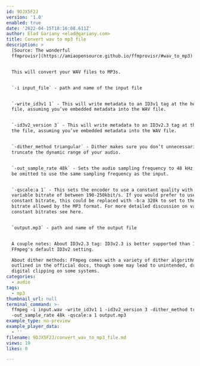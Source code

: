 ```yaml
---
id: 9DJX5F2J
version: '1.0'
enabled: true
date: '2022-04-15T18:16:08.611Z'
author: Elad Gariany <elad@gariany.com>
title: Convert wav to mp3 file
description: >
  [Source: The wonderful
  ffmprovisr](https://amiaopensource.github.io/ffmprovisr/#wav_to_mp3)


  This will convert your WAV files to MP3s.


  `-i input_file` - path and name of the input file


  `-write_id3v1 1` - This will write metadata to an ID3v1 tag at the head of the
  file, assuming you’ve embedded metadata into the WAV file.


  `-id3v2_version 3` - This will write metadata to an ID3v2.3 tag at the tail of
  the file, assuming you’ve embedded metadata into the WAV file.


  `-dither_method triangular` - Dither makes sure you don’t unnecessarily
  truncate the dynamic range of your audio.


  `-out_sample_rate 48k` - Sets the audio sampling frequency to 48 kHz. This can
  be omitted to use the same sampling frequency as the input.


  `-qscale:a 1` - This sets the encoder to use a constant quality with a
  variable bitrate of between 190-250kbit/s. If you would prefer to use a
  constant bitrate, this could be replaced with -b:a 320k to set to the maximum
  bitrate allowed by the MP3 format. For more detailed discussion on variable vs
  constant bitrates see here.


  `output.mp3` - path and name of the output file


  A couple notes: About ID3v2.3 tag: ID3v2.3 is better supported than ID3v2.4,
  FFmpeg's default ID3v2 setting.

  About dither methods: FFmpeg comes with a variety of dither algorithms,
  outlined in the official docs, though some may lead to unintended, drastic
  digital clipping on some systems.
categories:
  - audio
tags:
  - mp3
thumbnail_url: null
terminal_command: >-
  ffmpeg -i input.wav -write_id3v1 1 -id3v2_version 3 -dither_method triangular
  -out_sample_rate 48k -qscale:a 1 output.mp3
example_type: no-preview
example_player_data:
  - ''
filename: 9DJX5F2J/convert_wav_to_mp3_file.md
views: 19
likes: 0

---
```

